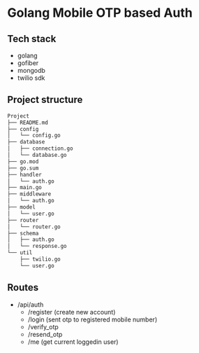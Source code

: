 # Golang Mobile OTP based Auth

## Tech stack
- golang
- gofiber
- mongodb
- twilio sdk

## Project structure

```md
Project
├── README.md
├── config
│   └── config.go
├── database
│   ├── connection.go
│   └── database.go
├── go.mod
├── go.sum
├── handler
│   └── auth.go
├── main.go
├── middleware
│   └── auth.go
├── model
│   └── user.go
├── router
│   └── router.go
├── schema
│   ├── auth.go
│   └── response.go
└── util
    ├── twilio.go
    └── user.go
```


## Routes

- /api/auth
    - /register (create new account)
    - /login (sent otp to registered mobile number)
    - /verify_otp
    - /resend_otp
    - /me (get current loggedin user)
